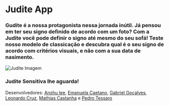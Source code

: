 # Judite App

### Gudite é a nossa protagonista nessa jornada inútil. Já pensou em ter seu signo definido de acordo com um foto? Com a Judite você pode definir o signo até mesmo do seu sofá! Teste nosso modelo de classicação e descubra qual é o seu signo de acordo com critérios visuais, e não com a sua data de nasimento.

![Judite Imagem](https://github.com/EmanuelaCaetano/JuditeApp/blob/main/Judite/challenge4/star.gif)

### Judite Sensitiva lhe aguarda!

Desenvolvedores:
[Anshu lee](https://github.com/Anshushu000),
[Emanuela Caetano](https://github.com/EmanuelaCaetano),
[Gabriel Goçalves](https://github.com/gsgonca),
[Leonardo Cruz](https://github.com/LeonardoCruz7),
[Mathias Castanha](https://github.com/mathicastanha) e
[Pedro Tessaro](https://github.com/PedroTessaro)

